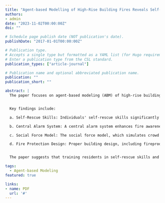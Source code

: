 ```yaml
---
title: "Agent-based Modelling of High-Rise Building Fires Reveals Self-Rescue Behaviours and Better Fire Protection Designs."
authors:
- admin
date: "2023-11-02T00:00:00Z"
doi: ""

# Schedule page publish date (NOT publication's date).
publishDate: "2017-01-01T00:00:00Z"

# Publication type.
# Accepts a single type but formatted as a YAML list (for Hugo requirements).
# Enter a publication type from the CSL standard.
publication_types: ["article-journal"]

# Publication name and optional abbreviated publication name.
publication: ""
publication_short: ""

abstract: |
  The paper focuses on agent-based modeling (ABM) of high-rise building fires, specifically analyzing the self-rescue behaviors of individuals during such disasters. The research examines a case study based on the Grenfell Tower fire in 2017, simulating various fire dynamics and crowd evacuations to understand the role of self-rescue strategies in reducing fatalities and injuries. The model integrates multiple factors, such as the spread of fire, the design of the building, evacuation strategies, and the use of survival skills.


  Key findings include:

  a. Self-Rescue Skills: Individuals' self-rescue skills significantly reduce deaths and injuries. Evacuation behavior, including how quickly individuals can respond to fire information, plays a crucial role.

  b. Central Alarm System: A central alarm system enhances fire awareness, leading to reduced deaths and injuries. However, its impact diminishes as the number of residents increases.

  c. Social Force Model: The social force model, which simulates crowd dynamics in evacuation scenarios, reduces casualties significantly compared to random evacuation strategies. This model helps mitigate crowd pushing and shoving, which is common in panic situations.

  d. Fire Protection Design: Proper building design, including fireproof materials and efficient evacuation routes, is essential for preventing large-scale casualties in high-rise fires.


  The paper suggests that training residents in self-rescue skills and implementing systems like central alarms and fireproof materials can significantly improve evacuation outcomes during high-rise building fires.

tags:
  - Agent-based Modeling
featured: true

links:
- name: PDF
  url: '#'
---
```

